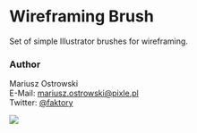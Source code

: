 # Wireframing Brush
Set of simple Illustrator brushes for wireframing.

### Author
Mariusz Ostrowski  
E-Mail: mariusz.ostrowski@pixle.pl  
Twitter: [@faktory](https://twitter.com/faktory)

![](https://raw.githubusercontent.com/mariuszostrowski/wireframingbrush/master/preview.png)
